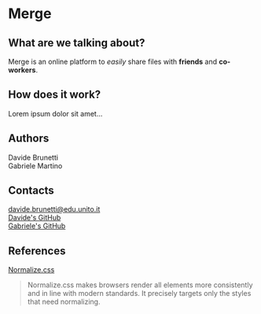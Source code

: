 # Merge    

## What are we talking about?    
Merge is an online platform to _easily_ share files with **friends** and **co-workers**.    

## How does it work?    
Lorem ipsum dolor sit amet...

## Authors
Davide Brunetti    
Gabriele Martino    

## Contacts
davide.brunetti@edu.unito.it  
[Davide's GitHub](https://github.com/Davideb94)    
[Gabriele's GitHub](https://github.com/Gabmartino)    

## References    
[Normalize.css](https://necolas.github.io/normalize.css/)
>Normalize.css makes browsers render all elements more consistently and in line with modern standards. It precisely targets only the styles that need normalizing.
